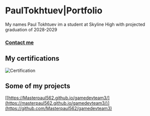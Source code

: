 # PaulTokhtuev|Portfolio
My names Paul Tokhtuev im a student at Skyline High with projected graduation of 2028-2029
### [Contact me](mailto:masterpaul562@gmail.com)
## My certifications 
![Certification]([https://github.com/user-attachments/assets/684b89bd-644b-40bc-89da-e93d44135460](https://github.com/Masterpaul562/PaulTokhtuev-Portfolio/blob/main/Doc/Paul%20Tokhtuev_Game%20Development%20Fundamentals_12132024.pdf))
## Some of my projects
[[https://Masterpaul562.github.io/gamedevteam3/](https://masterpaul562.github.io/gamedevteam3/)](https://github.com/Masterpaul562/gamedevteam3)
